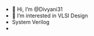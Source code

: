- 👋 Hi, I’m @Divyani31
- 👀 I’m interested in VLSI Design
- System Verilog
- 

<!---
Divyani31/Divyani31 is a ✨ special ✨ repository because its `README.md` (this file) appears on your GitHub profile.
You can click the Preview link to take a look at your changes.
--->
